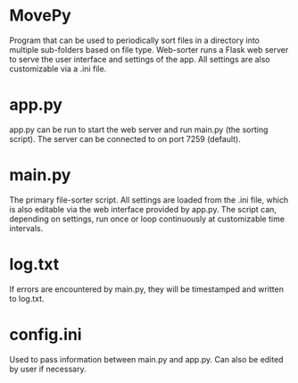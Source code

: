 # MovePy

Program that can be used to periodically sort files in a directory into multiple sub-folders based on file type. Web-sorter runs a Flask web server to serve the user interface and settings of the app. All settings are also customizable via a .ini file.

# app.py
app.py can be run to start the web server and run main.py (the sorting script).
The server can be connected to on port 7259 (default).

# main.py
The primary file-sorter script. All settings are loaded from the .ini file, which is also editable via the web interface provided by app.py. The script can, depending on settings, run once or loop continuously at customizable time intervals.

# log.txt
If errors are encountered by main.py, they will be timestamped and written to log.txt.

# config.ini
Used to pass information between main.py and app.py. Can also be edited by user if necessary.

